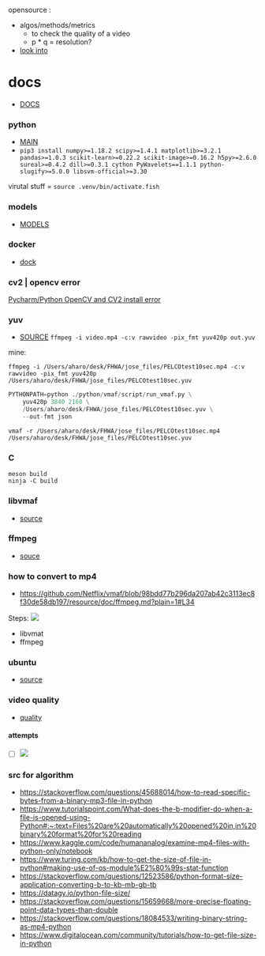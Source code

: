 
opensource :
- algos/methods/metrics
	-  to check the quality of a video
	-  p * q = resolution?
 - [look into ](https://github.com/Netflix/vmaf)


# docs
- [DOCS ](https://github.com/Netflix/vmaf/blob/master/resource/doc/index.md#documentation)

### python
-  [MAIN](https://github.com/Netflix/vmaf/blob/master/resource/doc/python.md)
-  `pip3 install numpy>=1.18.2 scipy>=1.4.1 matplotlib>=3.2.1 pandas>=1.0.3 scikit-learn>=0.22.2 scikit-image>=0.16.2 h5py>=2.6.0 sureal>=0.4.2 dill>=0.3.1 cython PyWavelets==1.1.1 python-slugify>=5.0.0 libsvm-official>=3.30`

virutal stuff = `source .venv/bin/activate.fish`


### models
-  [MODELS](https://github.com/Netflix/vmaf/blob/master/resource/doc/models.md)

### docker
- [dock](https://github.com/Netflix/vmaf/blob/master/resource/doc/docker.md)

### cv2 | opencv error
[Pycharm/Python OpenCV and CV2 install error](https://stackoverflow.com/questions/37776228/pycharm-python-opencv-and-cv2-install-error)

### yuv
- [SOURCE](https://github.com/Netflix/vmaf/issues/43)
`ffmpeg -i video.mp4 -c:v rawvideo -pix_fmt yuv420p out.yuv`


mine:
```
ffmpeg -i /Users/aharo/desk/FHWA/jose_files/PELCOtest10sec.mp4 -c:v rawvideo -pix_fmt yuv420p /Users/aharo/desk/FHWA/jose_files/PELCOtest10sec.yuv
```


```py
PYTHONPATH=python ./python/vmaf/script/run_vmaf.py \
    yuv420p 3840 2160 \
    /Users/aharo/desk/FHWA/jose_files/PELCOtest10sec.yuv \
    --out-fmt json
```

```
vmaf -r /Users/aharo/desk/FHWA/jose_files/PELCOtest10sec.mp4 /Users/aharo/desk/FHWA/jose_files/PELCOtest10sec.yuv
```


### C 
```
meson build
ninja -C build
```


###  libvmaf
- [source](https://github.com/Netflix/vmaf/blob/master/libvmaf/README.md#install)

### ffmpeg
- [souce](https://github.com/Netflix/vmaf/blob/master/resource/doc/ffmpeg.md)

### how to convert to mp4
- https://github.com/Netflix/vmaf/blob/98bdd77b296da207ab42c3113ec8f30de58db197/resource/doc/ffmpeg.md?plain=1#L34


Steps:
![](aharo%202023-06-19%20at%2011.59.39%20AM.png)
- libvmat
- ffmpeg



### ubuntu
- [source](https://ottverse.com/vmaf-ffmpeg-ubuntu-compilation-installation-usage-guide/)


### video quality
- [quality](https://github.com/CrypticSignal/video-quality-metrics)



#### attempts
- [ ] ![](aharo%202023-06-19%20at%205.48.44%20PM.png)




### src for algorithm 
-  https://stackoverflow.com/questions/45688014/how-to-read-specific-bytes-from-a-binary-mp3-file-in-python
- https://www.tutorialspoint.com/What-does-the-b-modifier-do-when-a-file-is-opened-using-Python#:~:text=Files%20are%20automatically%20opened%20in,in%20binary%20format%20for%20reading
- https://www.kaggle.com/code/humananalog/examine-mp4-files-with-python-only/notebook
- https://www.turing.com/kb/how-to-get-the-size-of-file-in-python#making-use-of-os-module%E2%80%99s-stat-function
- https://stackoverflow.com/questions/12523586/python-format-size-application-converting-b-to-kb-mb-gb-tb
- https://datagy.io/python-file-size/
- https://stackoverflow.com/questions/15659668/more-precise-floating-point-data-types-than-double
- https://stackoverflow.com/questions/18084533/writing-binary-string-as-mp4-python
- https://www.digitalocean.com/community/tutorials/how-to-get-file-size-in-python 







